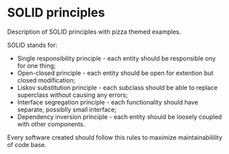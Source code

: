 # SOLID principles

Description of SOLID principles with pizza themed examples. 

SOLID stands for:

  * Single responsibility principle - each entity should be responsible ony for one thing;
  * Open-closed principle - each entity should be open for extention but closed modification;
  * Liskov substitution principle - each subclass should be able to replace superclass without causing any errors;
  * Interface segregation principle - each functionality should have separate, possiblly small interface;
  * Dependency inversion principle - each entity should be loosely coupled with other components.

Every software created should follow this rules to maximize maintainabilility of code base.
